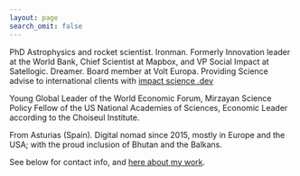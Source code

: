 ```yaml
---
layout: page
search_omit: false
---
```


PhD Astrophysics and rocket scientist. Ironman. Formerly Innovation leader at the World Bank, Chief Scientist at Mapbox, and VP Social Impact at Satellogic. Dreamer. Board member at Volt Europa. Providing Science advise to international clients with [impact science .dev](http://impactscience.dev)

Young Global Leader of the World Economic Forum, Mirzayan Science Policy Fellow of the US National Academies of Sciences, Economic Leader according to the Choiseul Institute.

From Asturias (Spain). Digital nomad since 2015, mostly in Europe and the USA; with the proud inclusion of Bhutan and the Balkans.

See below for contact info, and [here about my work](/work).
